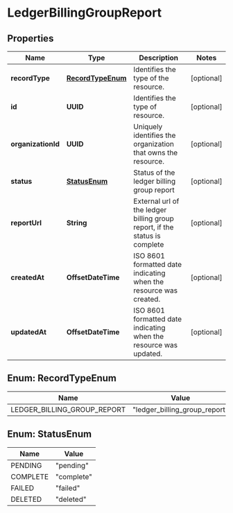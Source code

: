 

# LedgerBillingGroupReport


## Properties

Name | Type | Description | Notes
------------ | ------------- | ------------- | -------------
**recordType** | [**RecordTypeEnum**](#RecordTypeEnum) | Identifies the type of the resource. |  [optional]
**id** | **UUID** | Identifies the type of resource. |  [optional]
**organizationId** | **UUID** | Uniquely identifies the organization that owns the resource. |  [optional]
**status** | [**StatusEnum**](#StatusEnum) | Status of the ledger billing group report |  [optional]
**reportUrl** | **String** | External url of the ledger billing group report, if the status is complete |  [optional]
**createdAt** | **OffsetDateTime** | ISO 8601 formatted date indicating when the resource was created. |  [optional]
**updatedAt** | **OffsetDateTime** | ISO 8601 formatted date indicating when the resource was updated. |  [optional]



## Enum: RecordTypeEnum

Name | Value
---- | -----
LEDGER_BILLING_GROUP_REPORT | &quot;ledger_billing_group_report&quot;



## Enum: StatusEnum

Name | Value
---- | -----
PENDING | &quot;pending&quot;
COMPLETE | &quot;complete&quot;
FAILED | &quot;failed&quot;
DELETED | &quot;deleted&quot;



